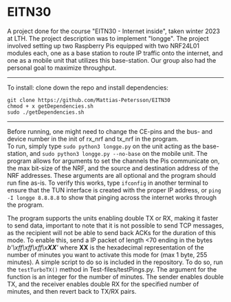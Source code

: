 # EITN30
A project done for the course "EITN30 - Internet inside", taken winter 2023 at LTH. The project description was to implement "longge". The project involved setting up two Raspberry Pis equipped with two NRF24L01 modules each, one as a base station to route IP traffic onto the internet, and one as a mobile unit that utilizes this base-station. Our group also had the personal goal to maximize throughput.  

___

To install:
clone down the repo and install dependencies:  
```
git clone https://github.com/Mattias-Petersson/EITN30
chmod + x getDependencies.sh
sudo ./getDependencies.sh
```
___


Before running, one might need to change the CE-pins and the bus- and device number in the init of rx_nrf and tx_nrf in the program.  
To run, simply type `sudo python3 longge.py` on the unit acting as the base-station, and `sudo python3 longge.py --no-base` on the mobile unit. The program allows for arguments to set the channels the Pis communicate on, the max bit-size of the NRF, and the source and destination address of the NRF addresses. These arguments are all optional and the program should run fine as-is. To verify this works, type `ifconfig` in another terminal to ensure that the TUN interface is created with the proper IP address, or `ping -I longge 8.8.8.8` to show that pinging across the internet works through the program.

The program supports the units enabling double TX or RX, making it faster to send data, important to note that it is not possible to send TCP messages, as the recipient will not be able to send back ACKs for the duration of this mode. To enable this, send a IP packet of length <70 ending in the bytes *b'\xff\xff\xff\x**XX**'* where **XX** is the hexadecimal representation of the number of minutes you want to activate this mode for (max 1 byte, 255 minutes). A simple script to do so is included in the repository. To do so, run the `testTurboTX()` method in Test-files/testPings.py. The argument for the function is an integer for the number of minutes. The sender enables double TX, and the receiver enables double RX for the specified number of minutes, and then revert back to TX/RX pairs. 

